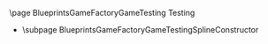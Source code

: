 \page BlueprintsGameFactoryGameTesting Testing
- \subpage BlueprintsGameFactoryGameTestingSplineConstructor
